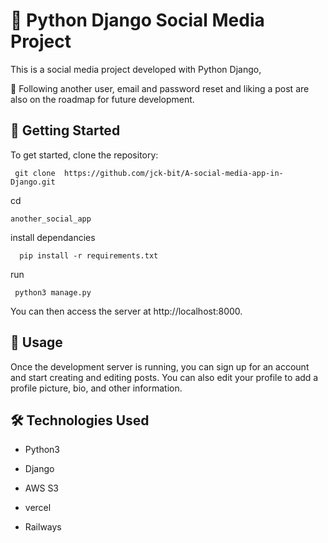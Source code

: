 # 🐍 Python Django Social Media Project

This is a social media project developed with Python Django,

🚧 Following another user, email and password reset and liking a post are also on the roadmap for future development.

## 🚀 Getting Started

To get started, clone the repository:

```
 git clone  https://github.com/jck-bit/A-social-media-app-in-Django.git
```
cd
```
another_social_app
```
install dependancies
```
  pip install -r requirements.txt
```
run

```
 python3 manage.py
```

You can then access the server at http://localhost:8000.

## 📝 Usage

Once the development server is running, you can sign up for an account and start creating and editing posts. You can also edit your profile to add a profile picture, bio, and other information.

## 🛠️ Technologies Used

- Python3

- Django
- AWS S3
- vercel
- Railways